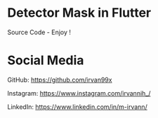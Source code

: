 # Detector Mask in Flutter
Source Code - Enjoy !

# Social Media
GitHub: https://github.com/irvan99x

Instagram: https://www.instagram.com/irvannih_/

LinkedIn: https://www.linkedin.com/in/m-irvann/
